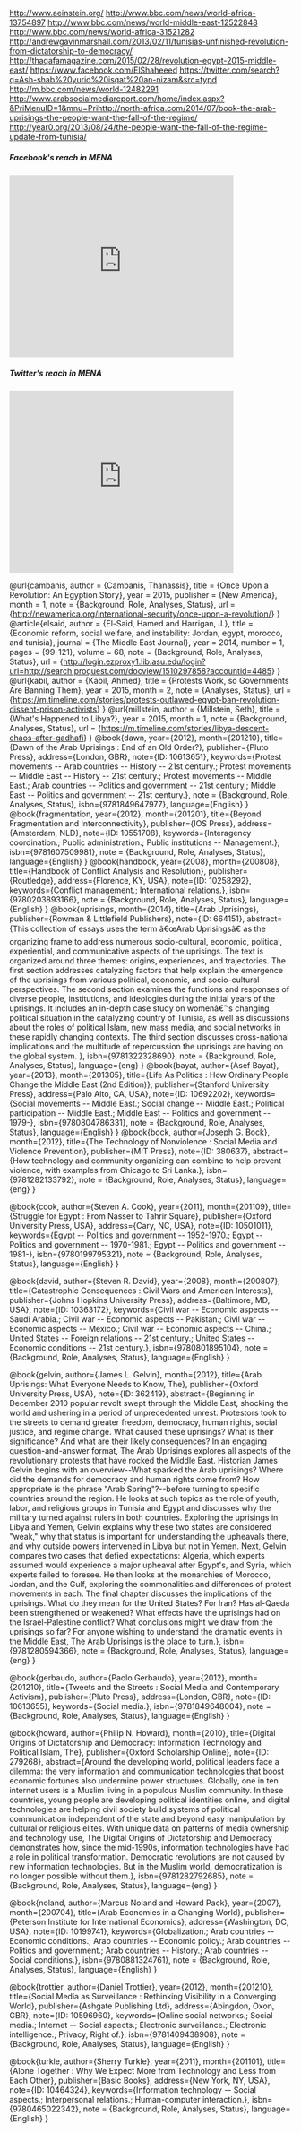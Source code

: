 http://www.aeinstein.org/
http://www.bbc.com/news/world-africa-13754897
http://www.bbc.com/news/world-middle-east-12522848
http://www.bbc.com/news/world-africa-31521282
http://andrewgavinmarshall.com/2013/02/11/tunisias-unfinished-revolution-from-dictatorship-to-democracy/
http://thaqafamagazine.com/2015/02/28/revolution-egypt-2015-middle-east/
https://www.facebook.com/ElShaheeed
https://twitter.com/search?q=Ash-shab%20yurid%20isqat%20an-nizam&src=typd
http://m.bbc.com/news/world-12482291
http://www.arabsocialmediareport.com/home/index.aspx?&PriMenuID=1&mnu=Prihttp://north-africa.com/2014/07/book-the-arab-uprisings-the-people-want-the-fall-of-the-regime/
http://year0.org/2013/08/24/the-people-want-the-fall-of-the-regime-update-from-tunisia/

##### Facebook's reach in MENA
<iframe width="400" height="325" frameborder="0" scrolling="no" marginwidth="0" marginheight="0" src="http://www.google.com/publicdata/embed?ds=z2kg90qa3mgc2e_&amp;ctype=c&amp;strail=false&amp;bcs=d&amp;nselm=s&amp;met_y=facebookpenetration&amp;fdim_y=age_group:15to29&amp;scale_y=lin&amp;ind_y=false&amp;idim=country:EG:LY:TN&amp;ifdim=country&amp;hl=en_US&amp;dl=en_US&amp;ind=false&amp;icfg"></iframe>

##### Twitter's reach in MENA
<iframe width="400" height="325" frameborder="0" scrolling="no" marginwidth="0" marginheight="0" src="https://www.google.com/publicdata/embed?ds=inka2ndrsatap_&amp;ctype=c&amp;strail=false&amp;bcs=d&amp;nselm=s&amp;met_y=TwitterPenetration&amp;scale_y=lin&amp;ind_y=false&amp;idim=country:TN:LY:EG&amp;ifdim=country&amp;hl=en_US&amp;dl=en_US&amp;ind=false&amp;icfg"></iframe>

@url{cambanis,
  author    = {Cambanis, Thanassis},
  title     = {Once Upon a Revolution: An Egyption Story},
  year      = 2015,
  publisher = {New America},
  month     = 1,
  note      = {Background, Role, Analyses, Status},
  url       = {<http://newamerica.org/international-security/once-upon-a-revolution/>}
}
@article{elsaid,
  author  = {El-Said, Hamed and Harrigan, J.},
  title   = {Economic reform, social welfare, and instability: Jordan, egypt, morocco, and tunisia},
  journal = {The Middle East Journal},
  year    = 2014,
  number  = 1,
  pages   = {99-121},
  volume  = 68,
  note    = {Background, Role, Analyses, Status},
  url     = {<http://login.ezproxy1.lib.asu.edu/login?url=http://search.proquest.com/docview/1510297858?accountid=4485>}
}
@url{kabil,
  author    = {Kabil, Ahmed},
  title     = {Protests Work, so Governments Are Banning Them},
  year      = 2015,
  month     = 2,
  note      = {Analyses, Status},
  url       = {<https://m.timeline.com/stories/protests-outlawed-egypt-ban-revolution-dissent-prison-activists>}
}
@url{millstein,
  author    = {Millstein, Seth},
  title     = {What's Happened to Libya?},
  year      = 2015,
  month     = 1,
  note      = {Background, Analyses, Status},
  url       = {<https://m.timeline.com/stories/libya-descent-chaos-after-gadhafi>}
}
@book{dawn,
	year={2012},
	month={201210},
	title={Dawn of the Arab Uprisings : End of an Old Order?},
	publisher={Pluto Press},
	address={London, GBR},
	note={ID: 10613651},
	keywords={Protest movements -- Arab countries -- History -- 21st century.; Protest movements -- Middle East -- History -- 21st century.; Protest movements -- Middle East.; Arab countries -- Politics and government -- 21st century.; Middle East -- Politics and government -- 21st century.},
  note    = {Background, Role, Analyses, Status},
	isbn={9781849647977},
	language={English}
}
@book{fragmentation,
	year={2012},
	month={201201},
	title={Beyond Fragmentation and Interconnectivity},
	publisher={IOS Press},
	address={Amsterdam, NLD},
	note={ID: 10551708},
	keywords={Interagency coordination.; Public administration.; Public institutions -- Management.},
	isbn={9781607509981},
  note    = {Background, Role, Analyses, Status},
	language={English}
}
@book{handbook,
	year={2008},
	month={200808},
	title={Handbook of Conflict Analysis and Resolution},
	publisher={Routledge},
	address={Florence, KY, USA},
	note={ID: 10258292},
	keywords={Conflict management.; International relations.},
	isbn={9780203893166},
  note    = {Background, Role, Analyses, Status},
	language={English}
}
@book{uprisings,
	month={2014},
	title={Arab Uprisings},
	publisher={Rowman & Littlefield Publishers},
	note={ID: 664151},
	abstract={This collection of essays uses the term â€œArab Uprisingsâ€ as the organizing frame to address numerous socio-cultural, economic, political, experiential, and communicative aspects of the uprisings. The text is organized around three themes: origins, experiences, and trajectories. The first section addresses catalyzing factors that help explain the emergence of the uprisings from various political, economic, and socio-cultural perspectives. The second section examines the functions and responses of diverse people, institutions, and ideologies during the initial years of the uprisings. It includes an in-depth case study on womenâ€™s changing political situation in the catalyzing country of Tunisia, as well as discussions about the roles of political Islam, new mass media, and social networks in these rapidly changing contexts. The third section discusses cross-national implications and the multitude of repercussion the uprisings are having on the global system.
 },
	isbn={9781322328690},
  note    = {Background, Role, Analyses, Status},
	language={eng}
}
@book{bayat,
	author={Asef Bayat},
	year={2013},
	month={201305},
	title={Life As Politics : How Ordinary People Change the Middle East (2nd Edition)},
	publisher={Stanford University Press},
	address={Palo Alto, CA, USA},
	note={ID: 10692202},
	keywords={Social movements -- Middle East.; Social change -- Middle East.; Political participation -- Middle East.; Middle East -- Politics and government -- 1979-},
	isbn={9780804786331},
  note    = {Background, Role, Analyses, Status},
	language={English}
}
@book{bock,
	author={Joseph G. Bock},
	month={2012},
	title={The Technology of Nonviolence : Social Media and Violence Prevention},
	publisher={MIT Press},
	note={ID: 380637},
	abstract={How technology and community organizing can combine to help prevent violence, with examples from Chicago to Sri Lanka.},
	isbn={9781282133792},
  note    = {Background, Role, Analyses, Status},
	language={eng}
}

@book{cook,
	author={Steven A. Cook},
	year={2011},
	month={201109},
	title={Struggle for Egypt : From Nasser to Tahrir Square},
	publisher={Oxford University Press, USA},
	address={Cary, NC, USA},
	note={ID: 10501011},
	keywords={Egypt -- Politics and government -- 1952-1970.; Egypt -- Politics and government -- 1970-1981.; Egypt -- Politics and government -- 1981-},
	isbn={9780199795321},
  note    = {Background, Role, Analyses, Status},
	language={English}
}

@book{david,
	author={Steven R. David},
	year={2008},
	month={200807},
	title={Catastrophic Consequences : Civil Wars and American Interests},
	publisher={Johns Hopkins University Press},
	address={Baltimore, MD, USA},
	note={ID: 10363172},
	keywords={Civil war -- Economic aspects -- Saudi Arabia.; Civil war -- Economic aspects -- Pakistan.; Civil war -- Economic aspects -- Mexico.; Civil war -- Economic aspects -- China.; United States -- Foreign relations -- 21st century.; United States -- Economic conditions -- 21st century.},
	isbn={9780801895104},
  note    = {Background, Role, Analyses, Status},
	language={English}
}

@book{gelvin,
	author={James L. Gelvin},
	month={2012},
	title={Arab Uprisings: What Everyone Needs to Know, The},
	publisher={Oxford University Press, USA},
	note={ID: 362419},
	abstract={Beginning in December 2010 popular revolt swept through the Middle East, shocking the world and ushering in a period of unprecedented unrest. Protestors took to the streets to demand greater freedom, democracy, human rights, social justice, and regime change. What caused these uprisings? What is their significance? And what are their likely consequences? In an engaging question-and-answer format, The Arab Uprisings explores all aspects of the revolutionary protests that have rocked the Middle East. Historian James Gelvin begins with an overview--What sparked the Arab uprisings? Where did the demands for democracy and human rights come from? How appropriate is the phrase "Arab Spring"?--before turning to specific countries around the region. He looks at such topics as the role of youth, labor, and religious groups in Tunisia and Egypt and discusses why the military turned against rulers in both countries. Exploring the uprisings in Libya and Yemen, Gelvin explains why these two states are considered "weak," why that status is important for understanding the upheavals there, and why outside powers intervened in Libya but not in Yemen. Next, Gelvin compares two cases that defied expectations: Algeria, which experts assumed would experience a major upheaval after Egypt's, and Syria, which experts failed to foresee. He then looks at the monarchies of Morocco, Jordan, and the Gulf, exploring the commonalities and differences of protest movements in each. The final chapter discusses the implications of the uprisings. What do they mean for the United States? For Iran? Has al-Qaeda been strengthened or weakened? What effects have the uprisings had on the Israel-Palestine conflict? What conclusions might we draw from the uprisings so far? For anyone wishing to understand the dramatic events in the Middle East, The Arab Uprisings is the place to turn.},
	isbn={9781280594366},
  note    = {Background, Role, Analyses, Status},
	language={eng}
}

@book{gerbaudo,
	author={Paolo Gerbaudo},
	year={2012},
	month={201210},
	title={Tweets and the Streets : Social Media and Contemporary Activism},
	publisher={Pluto Press},
	address={London, GBR},
	note={ID: 10613655},
	keywords={Social media.},
	isbn={9781849648004},
  note    = {Background, Role, Analyses, Status},
	language={English}
}

@book{howard,
	author={Philip N. Howard},
	month={2010},
	title={Digital Origins of Dictatorship and Democracy: Information Technology and Political Islam, The},
	publisher={Oxford Scholarship Online},
	note={ID: 279268},
	abstract={Around the developing world, political leaders face a dilemma: the very information and communication technologies that boost economic fortunes also undermine power structures. Globally, one in ten internet users is a Muslim living in a populous Muslim community. In these countries, young people are developing political identities online, and digital technologies are helping civil society build systems of political communication independent of the state and beyond easy manipulation by cultural or religious elites. With unique data on patterns of media ownership and technology use, The Digital Origins of Dictatorship and Democracy demonstrates how, since the mid-1990s, information technologies have had a role in political transformation. Democratic revolutions are not caused by new information technologies. But in the Muslim world, democratization is no longer possible without them.},
	isbn={9781282792685},
  note    = {Background, Role, Analyses, Status},
	language={eng}
}

@book{noland,
	author={Marcus Noland and Howard Pack},
	year={2007},
	month={200704},
	title={Arab Economies in a Changing World},
	publisher={Peterson Institute for International Economics},
	address={Washington, DC, USA},
	note={ID: 10199741},
	keywords={Globalization.; Arab countries -- Economic conditions.; Arab countries -- Economic policy.; Arab countries -- Politics and government.; Arab countries -- History.; Arab countries -- Social conditions.},
	isbn={9780881324761},
  note    = {Background, Role, Analyses, Status},
	language={English}
}

@book{trottier,
	author={Daniel Trottier},
	year={2012},
	month={201210},
	title={Social Media as Surveillance : Rethinking Visibility in a Converging World},
	publisher={Ashgate Publishing Ltd},
	address={Abingdon, Oxon, GBR},
	note={ID: 10596960},
	keywords={Online social networks.; Social media.; Internet -- Social aspects.; Electronic surveillance.; Electronic intelligence.; Privacy, Right of.},
	isbn={9781409438908},
  note    = {Background, Role, Analyses, Status},
	language={English}
}

@book{turkle,
	author={Sherry Turkle},
	year={2011},
	month={201101},
	title={Alone Together : Why We Expect More from Technology and Less from Each Other},
	publisher={Basic Books},
	address={New York, NY, USA},
	note={ID: 10464324},
	keywords={Information technology -- Social aspects.; Interpersonal relations.; Human-computer interaction.},
	isbn={9780465022342},
  note    = {Background, Role, Analyses, Status},
	language={English}
}
<!----------------------------------------------------------------------------------------- Potential Background Sources

Butter, D. (2011). Egypt. In The 2011 annual register: World events 2010. Ann Arbor, MI: ProQuest. Retrieved from <https://login.ezproxy1.lib.asu.edu/login?url=http://literati.credoreference.com/content/entry/pqar/egypt/0>

Bird, J. and Lewis, D. (2012). Libya. In The 2012 annual register: World events 2011. Ann Arbor, MI: ProQuest. Retrieved from <https://login.ezproxy1.lib.asu.edu/login?url=http://literati.credoreference.com/content/entry/pqara/libya/0>

Målfrid Braut-Hegghammer. (2008). Libya's nuclear turnaround: Perspectives from tripoli. The Middle East Journal, 62(1), 55-72. Retrieved from <http://login.ezproxy1.lib.asu.edu/login?url=http://search.proquest.com/docview/218494628?accountid=4485>

Bird, J. (2011). Tunisia. In The 2011 annual register: World events 2010. Ann Arbor, MI: ProQuest. Retrieved from <https://login.ezproxy1.lib.asu.edu/login?url=http://literati.credoreference.com/content/entry/pqar/tunisia/0>

Arab spring. (2013). In The Columbia Encyclopedia. New York, NY: Columbia University Press. Retrieved from <https://login.ezproxy1.lib.asu.edu/login?url=http://literati.credoreference.com/content/entry/columency/arab_spring/0>

Sakr, Rita. (2013). 'Anticipating' the 2011 Arab Uprisings : Revolutionary Literatures and Political Geographies. Palgrave Pivot. Retrieved 8 February 2015, from <http://www.myilibrary.com.ezproxy1.lib.asu.edu?ID=499729>

Gelvin, James L.. (2012). Arab Uprisings: What Everyone Needs to Know, The. Oxford University Press, USA. Retrieved 8 February 2015, from <http://www.myilibrary.com.ezproxy1.lib.asu.edu?ID=362419>
-->

<!----------------------------------------------------------------------------------------------- Potential Role Sources

 Kellner, Douglas. (2012). Media Spectacle and Insurrection, 2011. Bloomsbury Academic USA. Retrieved 8 February 2015, from <http://www.myilibrary.com.ezproxy1.lib.asu.edu?ID=401333>

Castells, M. (2012). Networks of outrage and hope: Social movements in the Internet age. Cambridge, UK: Polity.
-->

<!--------------------------------------------------------------------------------------------- Potential Status Sources

<http://www.aljazeera.com/indepth/opinion/2015/03/museum-attack-tunisia-150319055014149.html>

Chronology: Tunisia. (2012). The Middle East Journal, 66(3), 531-532. Retrieved from <http://login.ezproxy1.lib.asu.edu/login?url=http://search.proquest.com/docview/1046126087?accountid=4485>

Chronology: Libya. (2012). The Middle East Journal, 66(4), 704-705. Retrieved from <http://login.ezproxy1.lib.asu.edu/login?url=http://search.proquest.com/docview/1158171248?accountid=4485>

Chronology: Libya. (2014). The Middle East Journal, 68(1), 137-138. Retrieved from <http://login.ezproxy1.lib.asu.edu/login?url=http://search.proquest.com/docview/1510297877?accountid=4485>

Chronology: Libya. (2014). The Middle East Journal, 68(2), 305-307. Retrieved from <http://login.ezproxy1.lib.asu.edu/login?url=http://search.proquest.com/docview/1546008549?accountid=4485>

Delinda, C. H. (2014). Tunisia: The way forward. The Washington Report on Middle East Affairs, 33(3), 62. Retrieved from <http://login.ezproxy1.lib.asu.edu/login?url=http://search.proquest.com/docview/1526143084?accountid=4485>

Ryan, Yasmine. (2014). Tunisia’s Passage: From the Arab Spring to a democratic transition. The Nation, 3 March 2014, 19-21.

Kabil, A. (2015, February). Protests Work, so Governments Are Banning Them. Retrieved from <https://m.timeline.com/stories/protests-outlawed-egypt-ban-revolution-dissent-prison-activists>

Millstein, S. (2015, January). What’s Happened to Libya? Retrieved from <https://m.timeline.com/stories/libya-descent-chaos-after-gadhafi>

<http://www.usip.org/publications/usip-after-the-arab-spring-rolling-the-sleeves-in-north-africa>
-->

<!------------------------------------------------------------------------------------------ Potential Analyses Sources

Beaumont, P. (2011, February 25). The truth about Twitter, Facebook and the uprisings in the Arab world | World news | The Guardian. Retrieved from <http://www.theguardian.com/world/2011/feb/25/twitter-facebook-uprisings-arab-libya>

Bruns, A., Highfield, T., & Burgess, J. (2013). The Arab Spring and Social Media Audiences. American Behavioral Scientist, 57(7), 871-898. doi: 10.1177/0002764213479374

Ems, L. (2014). Twitter’s place in the tussle: how old power struggles play out on a new stage. Media, Culture & Society, 36(5), 720–731. doi:10.1177/0163443714529070

Everett-Haynes, L. (2014, September 24). How new social movements take root. Retrieved from <http://phys.org/news/2014-09-social-movements-root.html>

Fuchs, C. (2012). Social media, riots, and revolutions. Capital & Class, 36(3), 383-391. doi:10.1177/0309816812453613

Murthy, D. (2011). Twitter: Microphone for the masses? Media Culture Society, 22(5), 779-789. doi:10.1177/0163443711404744

Lynch, Marc. (2014). Arab Uprisings Explained. Columbia University Press. Retrieved 8 February 2015, from <http://www.myilibrary.com.ezproxy1.lib.asu.edu?ID=686256>
-->
